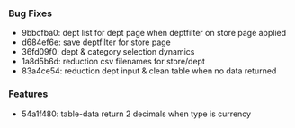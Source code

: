 ### Bug Fixes

- 9bbcfba0: dept list for dept page when deptfilter on store page applied
- d684ef6e: save deptfilter for store page
- 36fd09f0: dept & category selection dynamics
- 1a8d5b6d: reduction csv filenames for store/dept
- 83a4ce54: reduction dept input & clean table when no data returned

### Features

- 54a1f480: table-data return 2 decimals when type is currency
